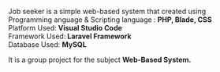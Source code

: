 
Job seeker is a simple web-based system that created using <br>
Programming anguage & Scripting language :<strong> PHP, Blade, CSS </strong> <br>
Platform Used:<strong> Visual Studio Code </strong><br>
Framework Used:<strong> Laravel Framework</strong> <br>
Database Used: <strong>MySQL</strong> <br>

It is a group project for the subject <strong> Web-Based System.</strong> <br>
